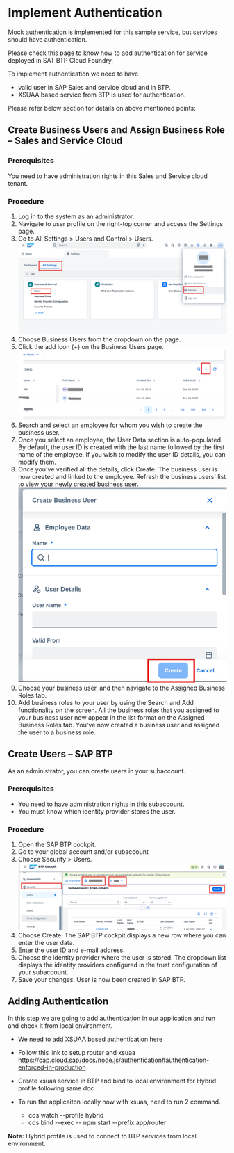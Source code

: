 # Implement Authentication
Mock authentication is implemented for this sample service, but services should have authentication. 

Please check this page to know how to add authentication for service deployed in SAT BTP Cloud Foundry.

To implement authentication we need to have 
* valid user in SAP Sales and service cloud and in BTP.
* XSUAA based service from BTP is used for authentication.

Please refer below section for details on above mentioned points:

## Create Business Users and Assign Business Role – Sales and Service Cloud 

### Prerequisites
You need to have administration rights in this Sales and Service cloud tenant.

### Procedure
1.	Log in to the system as an administrator.
2.	Navigate to user profile on the right-top corner and access the Settings page.
3.	Go to All Settings > Users and Control > Users.
    ![setting users](../Images/setting-users.png "setting users")
4.	Choose Business Users from the dropdown on the page.
5.	Click the add icon (+) on the Business Users page.
    ![create-business-user-1](../Images/create-business-user-1.png "create-business-user-1")
6.	Search and select an employee for whom you wish to create the business user.
7.	Once you select an employee, the User Data section is auto-populated. By default, the user ID is created with the last name followed by the first name of the employee. If you wish to modify the user ID details, you can modify them.
8.	Once you've verified all the details, click Create. The business user is now created and linked to the employee. Refresh the business users' list to view your newly created business user.
    ![create-business-user-2](../Images/create-business-user-2.png "create-business-user-2")
9.	Choose your business user, and then navigate to the Assigned Business Roles tab.
10.	Add business roles to your user by using the Search and Add functionality on the screen. All the business roles that you assigned to your business user now appear in the list format on the Assigned Business Roles tab.
You've now created a business user and assigned the user to a business role.


## Create Users – SAP BTP 
As an administrator, you can create users in your subaccount.

### Prerequisites
* You need to have administration rights in this subaccount.
* You must know which identity provider stores the user.

### Procedure 
1.	Open the SAP BTP cockpit.
2.	Go to your global account and/or subaccount 
3.	Choose Security > Users.
    ![btp-user-create](../Images/btp-user-create.png "btp-user-create")
4.	Choose Create.
The SAP BTP cockpit displays a new row where you can enter the user data.
5.	Enter the user ID and e-mail address.
6.	Choose the identity provider where the user is stored. The dropdown list displays the identity providers configured in the trust configuration of your subaccount.
7.	Save your changes. User is now been created in SAP BTP.

## Adding Authentication
In this step we are going to add authentication in our application and run and check it from local environment.

* We need to add XSUAA based authentication here
* Follow this link to setup router and xsuaa
https://cap.cloud.sap/docs/node.js/authentication#authentication-enforced-in-production

* Create xsuaa service in BTP and bind to local environment for Hybrid profile following same doc

* To run the applicaiton locally now with xsuaa, need to run 2 command.
    * cds watch --profile hybrid
    * cds bind --exec -- npm start --prefix app/router

**Note:** Hybrid profile is used to connect to BTP services from local environment.
